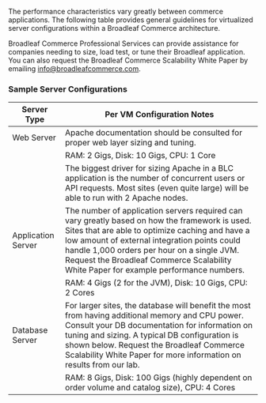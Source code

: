 The performance characteristics vary greatly between commerce applications.   The following table provides general guidelines for virtualized server configurations within a Broadleaf Commerce architecture.

Broadleaf Commerce Professional Services can provide assistance for companies needing to size, load test, or tune their Broadleaf application.    You can also request the Broadleaf Commerce Scalability White Paper by emailing info@broadleafcommerce.com.

### Sample Server Configurations
|Server Type           |Per VM Configuration Notes            |
|----------------------|---------------------------------------------------------------------------------|
|Web Server            |Apache documentation should be consulted for proper web layer sizing and tuning. |                     
|                      |RAM:  2 Gigs,   Disk:  10 Gigs,   CPU:  1 Core                                   |
|                      |The biggest driver for sizing Apache in a BLC application is the number of concurrent users or API requests.  Most sites (even quite large) will be able to run with 2 Apache nodes.|
|Application Server    |The number of application servers required can vary greatly based on how the framework is used.    Sites that are able to optimize caching and have a low amount of external integration points could handle 1,000 orders per hour on a single JVM.   Request the Broadleaf Commerce Scalability White Paper for example performance numbers.|
|                      |RAM:  4 Gigs (2 for the JVM), Disk:  10 Gigs, CPU:  2 Cores |  
|Database Server       |For larger sites, the database will benefit the most from having additional memory and CPU power.    Consult your DB documentation for information on tuning and sizing.   A typical DB configuration is shown below.   Request the Broadleaf Commerce Scalability White Paper for more information on results from our lab.|
|                      |RAM:  8 Gigs, Disk:  100 Gigs (highly dependent on order volume and catalog size), CPU:  4 Cores | 